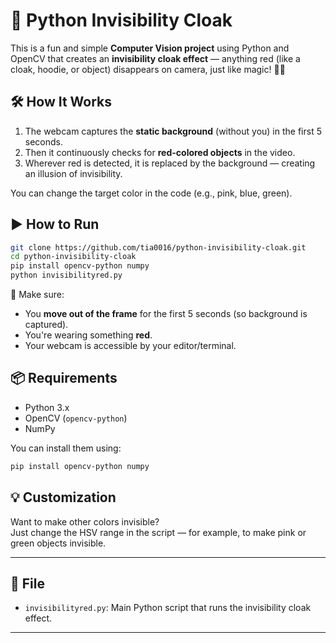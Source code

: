 # 🧥 Python Invisibility Cloak

This is a fun and simple **Computer Vision project** using Python and OpenCV that creates an **invisibility cloak effect** — anything red (like a cloak, hoodie, or object) disappears on camera, just like magic! 🔴✨

## 🛠️ How It Works

1. The webcam captures the **static background** (without you) in the first 5 seconds.
2. Then it continuously checks for **red-colored objects** in the video.
3. Wherever red is detected, it is replaced by the background — creating an illusion of invisibility.

You can change the target color in the code (e.g., pink, blue, green).

## ▶️ How to Run

```bash
git clone https://github.com/tia0016/python-invisibility-cloak.git
cd python-invisibility-cloak
pip install opencv-python numpy
python invisibilityred.py
```

📌 Make sure:
- You **move out of the frame** for the first 5 seconds (so background is captured).
- You're wearing something **red**.
- Your webcam is accessible by your editor/terminal.

## 📦 Requirements

- Python 3.x
- OpenCV (`opencv-python`)
- NumPy

You can install them using:

```bash
pip install opencv-python numpy
```

## 💡 Customization

Want to make other colors invisible?  
Just change the HSV range in the script — for example, to make pink or green objects invisible.

---

## 📁 File

- `invisibilityred.py`: Main Python script that runs the invisibility cloak effect.

---
